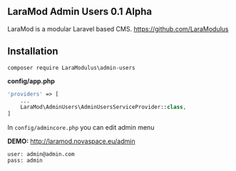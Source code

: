 LaraMod Admin Users 0.1 Alpha
----------------------------
LaraMod is a modular Laravel based CMS.
https://github.com/LaraModulus

Installation
---------------
```
composer require LaraModulus\admin-users
```
 **config/app.php**
 
```php 
'providers' => [
    ...
    LaraMod\AdminUsers\AdminUsersServiceProvider::class,
]
```

In `config/admincore.php` you can edit admin menu

**DEMO:** http://laramod.novaspace.eu/admin
```
user: admin@admin.com
pass: admin